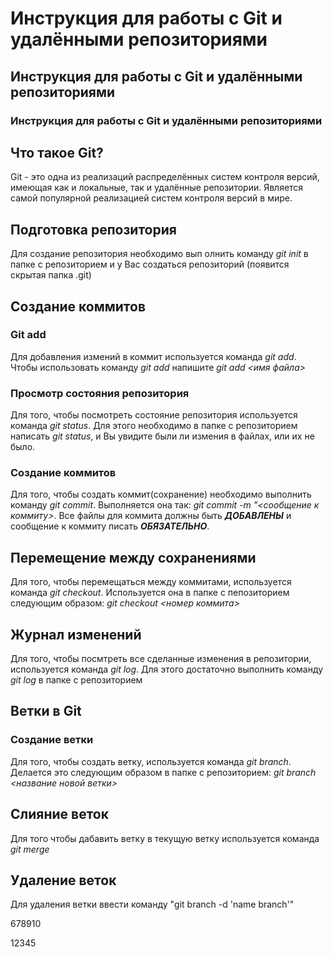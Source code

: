 # Инструкция для работы с Git и удалёнными репозиториями
## Инструкция для работы с Git и удалёнными репозиториями
### Инструкция для работы с Git и удалёнными репозиториями
## Что такое Git?
Git - это одна из реализаций распределённых систем контроля версий, имеющая как и локальные, так и удалённые репозитории. Является самой популярной реализацией систем контроля версий в мире.
## Подготовка репозитория
Для создание репозитория необходимо вып
олнить команду *git init*  в папке с репозиторием и у Вас создаться репозиторий (появится скрытая папка .git)

## Создание коммитов

### Git add
Для добавления измений в коммит используется команда *git add*. Чтобы использовать команду *git add* напишите *git add <имя файла>*

### Просмотр состояния репозитория
Для того, чтобы посмотреть состояние репозитория используется команда *git status*. Для этого необходимо в папке с репозиторием написать *git status*, и Вы увидите были ли измения в файлах, или их не было.

### Создание коммитов
Для того, чтобы создать коммит(сохранение) необходимо выполнить команду *git commit*. Выполняется она так: *git commit -m "<сообщение к коммиту>*. Все файлы для коммита должны быть ***ДОБАВЛЕНЫ*** и сообщение к коммиту писать ***ОБЯЗАТЕЛЬНО***.

## Перемещение между сохранениями
Для того, чтобы перемещаться между коммитами, используется команда *git checkout*. Используется она в папке с пепозиторием следующим образом: *git checkout <номер коммита>*

## Журнал изменений
Для того, чтобы посмтреть все сделанные изменения в репозитории, используется команда *git log*. Для этого достаточно выполнить команду *git log* в папке с репозиторием

## Ветки в Git

### Создание ветки

Для того, чтобы создать ветку, используется команда *git branch*. Делается это следующим образом в папке с репозиторием: *git branch <название новой ветки>*

## Слияние веток

Для того чтобы дабавить ветку в текущую ветку используется команда *git merge <name branch>*

## Удаление веток
Для удаления ветки ввести команду "git branch -d 'name branch'"




678910
  
  12345
